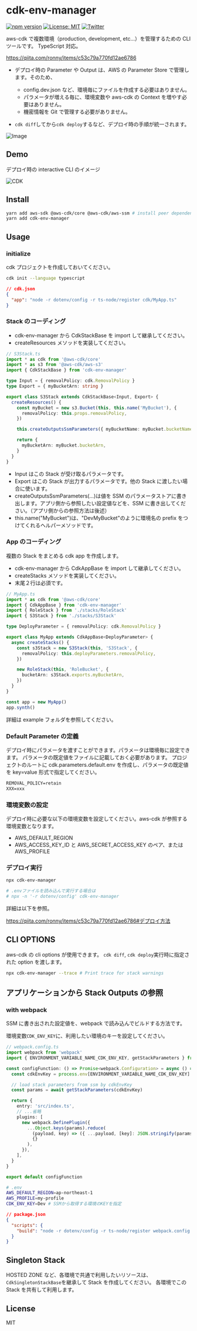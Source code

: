 # cdk-env-manager

[![npm version](https://badge.fury.io/js/cdk-env-manager.svg)](https://badge.fury.io/js/cdk-env-manager)
[![License: MIT](https://img.shields.io/badge/License-MIT-yellow.svg)](https://opensource.org/licenses/MIT)
[![Twitter](https://img.shields.io/twitter/url?style=social&url=https%3A%2F%2Fgithub.com%2Fmasahirompp%2Fcdk-env-manager)](https://twitter.com/intent/tweet?text=Wow:&url=https%3A%2F%2Fgithub.com%2Fmasahirompp%2Fcdk-env-manager)

aws-cdk で複数環境（production, development, etc...）を管理するための CLI ツールです。
TypeScript 対応。

<https://qiita.com/ronny/items/c53c79a770fd12ae6786>

- デプロイ時の Parameter や Output は、AWS の Parameter Store で管理します。そのため、

  - config.dev.json など、環境毎にファイルを作成する必要はありません。
  - パラメータが増える毎に、環境変数や aws-cdk の Context を増やす必要はありません。
  - 機密情報を Git で管理する必要がありません。

- `cdk diff`してから`cdk deploy`するなど、デプロイ時の手順が統一されます。

![Image](./assets/cdk-env-manager-image.png)

## Demo

デプロイ時の interactive CLI のイメージ

![CDK](./assets/cdk.gif 'cdk')

## Install

```sh
yarn add aws-sdk @aws-cdk/core @aws-cdk/aws-ssm # install peer dependencies
yarn add cdk-env-manager
```

## Usage

### initialize

cdk プロジェクトを作成しておいてください。

```sh
cdk init --language typescript
```

```json
// cdk.json
{
  "app": "node -r dotenv/config -r ts-node/register cdk/MyApp.ts"
}
```

### Stack のコーディング

- cdk-env-manager から CdkStackBase を import して継承してください。
- createResources メソッドを実装してください。

```typescript
// S3Stack.ts
import * as cdk from '@aws-cdk/core'
import * as s3 from '@aws-cdk/aws-s3'
import { CdkStackBase } from 'cdk-env-manager'

type Input = { removalPolicy: cdk.RemovalPolicy }
type Export = { myBucketArn: string }

export class S3Stack extends CdkStackBase<Input, Export> {
  createResources() {
    const myBucket = new s3.Bucket(this, this.name('MyBucket'), {
      removalPolicy: this.props.removalPolicy,
    })

    this.createOutputsSsmParameters({ myBucketName: myBucket.bucketName })

    return {
      myBucketArn: myBucket.bucketArn,
    }
  }
}
```

- Input はこの Stack が受け取るパラメータです。
- Export はこの Stack が出力するパラメータです。他の Stack に渡したい場合に使います。
- createOutputsSsmParameters(...)は値を SSM のパラメータストアに書き出します。アプリ側から参照したい設定値などを、SSM に書き出してください。（アプリ側からの参照方法は後述）
- this.name("MyBucket")は、"DevMyBucket"のように環境名の prefix をつけてくれるヘルパーメソッドです。

### App のコーディング

複数の Stack をまとめる cdk app を作成します。

- cdk-env-manager から CdkAppBase を import して継承してください。
- createStacks メソッドを実装してください。
- 末尾２行は必須です。

```typescript
// MyApp.ts
import * as cdk from '@aws-cdk/core'
import { CdkAppBase } from 'cdk-env-manager'
import { RoleStack } from './stacks/RoleStack'
import { S3Stack } from './stacks/S3Stack'

type DeployParameter = { removalPolicy: cdk.RemovalPolicy }

export class MyApp extends CdkAppBase<DeployParameter> {
  async createStacks() {
    const s3Stack = new S3Stack(this, 'S3Stack', {
      removalPolicy: this.deployParameters.removalPolicy,
    })

    new RoleStack(this, 'RoleBucket', {
      bucketArn: s3Stack.exports.myBucketArn,
    })
  }
}

const app = new MyApp()
app.synth()
```

詳細は example フォルダを参照してください。

### Default Parameter の定義

デプロイ時にパラメータを渡すことができます。パラメータは環境毎に設定できます。
パラメータの既定値をファイルに記載しておく必要があります。
プロジェクトのルートに cdk.parameters.default.env を作成し、パラメータの既定値を key=value 形式で指定してください。

```txt
REMOVAL_POLICY=retain
XXX=xxx
```

### 環境変数の設定

デプロイ時に必要な以下の環境変数を設定してください。aws-cdk が参照する環境変数となります。

- AWS_DEFAULT_REGION
- AWS_ACCESS_KEY_ID と AWS_SECRET_ACCESS_KEY のペア、または AWS_PROFILE

### デプロイ実行

```sh
npx cdk-env-manager

# .envファイルを読み込んで実行する場合は
# npx -n '-r dotenv/config' cdk-env-manager
```

詳細は以下を参照。

<https://qiita.com/ronny/items/c53c79a770fd12ae6786#デプロイ方法>

## CLI OPTIONS

aws-cdk の cli options が使用できます。
`cdk diff`, `cdk deploy`実行時に指定された option を渡します。

```sh
npx cdk-env-manager --trace # Print trace for stack warnings
```

## アプリケーションから Stack Outputs の参照

### with webpack

SSM に書き出された設定値を、webpack で読み込んでビルドする方法です。

環境変数`CDK_ENV_KEY`に、利用したい環境のキーを設定してください。

```typescript
// webpack.config.ts
import webpack from 'webpack'
import { ENVIRONMENT_VARIABLE_NAME_CDK_ENV_KEY, getStackParameters } from 'cdk-env-manager'

const configFunction: () => Promise<webpack.Configuration> = async () => {
  const cdkEnvKey = process.env[ENVIRONMENT_VARIABLE_NAME_CDK_ENV_KEY]

  // load stack parameters from ssm by cdkEnvKey
  const params = await getStackParameters(cdkEnvKey)

  return {
    entry: 'src/index.ts',
    // ...省略
    plugins: [
      new webpack.DefinePlugin({
        ...Object.keys(params).reduce(
          (payload, key) => ({ ...payload, [key]: JSON.stringify(params[key]) }),
          {}
        ),
      }),
    ],
  }
}

export default configFunction
```

```sh
# .env
AWS_DEFAULT_REGION=ap-northeast-1
AWS_PROFILE=my-profile
CDK_ENV_KEY=Dev # SSMから取得する環境のKEYを指定
```

```json
// package.json
{
  "scripts": {
    "build": "node -r dotenv/config -r ts-node/register webpack.config.ts"
  }
}
```

## Singleton Stack

HOSTED ZONE など、各環境で共通で利用したいリソースは、`CdkSingletonStackBase`を継承して Stack を作成してください。
各環境でこの Stack を共有して利用します。

## License

MIT

